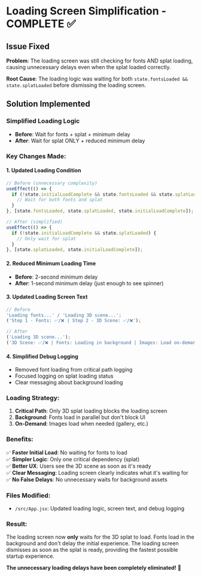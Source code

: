 # Loading Screen Simplification - COMPLETE ✅

## Issue Fixed

**Problem**: The loading screen was still checking for fonts AND splat loading, causing unnecessary delays even when the splat loaded correctly.

**Root Cause**: The loading logic was waiting for both `state.fontsLoaded && state.splatLoaded` before dismissing the loading screen.

## Solution Implemented

### **Simplified Loading Logic**

- **Before**: Wait for fonts + splat + minimum delay
- **After**: Wait for splat ONLY + reduced minimum delay

### **Key Changes Made:**

#### 1. **Updated Loading Condition**

```javascript
// Before (unnecessary complexity)
useEffect(() => {
  if (!state.initialLoadComplete && state.fontsLoaded && state.splatLoaded) {
    // Wait for both fonts and splat
  }
}, [state.fontsLoaded, state.splatLoaded, state.initialLoadComplete]);

// After (simplified)
useEffect(() => {
  if (!state.initialLoadComplete && state.splatLoaded) {
    // Only wait for splat
  }
}, [state.splatLoaded, state.initialLoadComplete]);
```

#### 2. **Reduced Minimum Loading Time**

- **Before**: 2-second minimum delay
- **After**: 1-second minimum delay (just enough to see spinner)

#### 3. **Updated Loading Screen Text**

```javascript
// Before
'Loading fonts...' / 'Loading 3D scene...';
('Step 1 - Fonts: ✅/❌ | Step 2 - 3D Scene: ✅/❌');

// After
('Loading 3D scene...');
('3D Scene: ✅/❌ | Fonts: Loading in background | Images: Load on-demand ⚡');
```

#### 4. **Simplified Debug Logging**

- Removed font loading from critical path logging
- Focused logging on splat loading status
- Clear messaging about background loading

### **Loading Strategy:**

1. **Critical Path**: Only 3D splat loading blocks the loading screen
2. **Background**: Fonts load in parallel but don't block UI
3. **On-Demand**: Images load when needed (gallery, etc.)

### **Benefits:**

✅ **Faster Initial Load**: No waiting for fonts to load  
✅ **Simpler Logic**: Only one critical dependency (splat)  
✅ **Better UX**: Users see the 3D scene as soon as it's ready  
✅ **Clear Messaging**: Loading screen clearly indicates what it's waiting for  
✅ **No False Delays**: No unnecessary waits for background assets

### **Files Modified:**

- `/src/App.jsx`: Updated loading logic, screen text, and debug logging

### **Result:**

The loading screen now **only** waits for the 3D splat to load. Fonts load in the background and don't delay the initial experience. The loading screen dismisses as soon as the splat is ready, providing the fastest possible startup experience.

**The unnecessary loading delays have been completely eliminated!** 🚀
